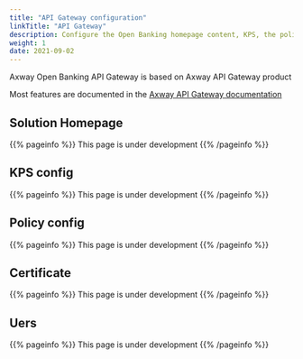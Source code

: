 ```yaml
---
title: "API Gateway configuration"
linkTitle: "API Gateway"
description: Configure the Open Banking homepage content, KPS, the policies and security.
weight: 1
date: 2021-09-02
---
```


Axway Open Banking API Gateway is based on Axway API Gateway product

Most features are documented in the [Axway API Gateway documentation](https://docs.axway.com/bundle/axway-open-docs/page/docs/apim_administration/apigtw_admin/index.html)

## Solution Homepage

{{% pageinfo %}}
This page is under development
{{% /pageinfo %}}

## KPS config

{{% pageinfo %}}
This page is under development
{{% /pageinfo %}}

## Policy config

{{% pageinfo %}}
This page is under development
{{% /pageinfo %}}

## Certificate

{{% pageinfo %}}
This page is under development
{{% /pageinfo %}}

## Uers

{{% pageinfo %}}
This page is under development
{{% /pageinfo %}}